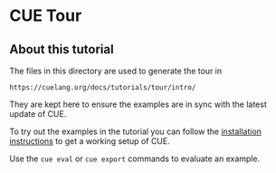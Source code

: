 # CUE Tour

## About this tutorial

The files in this directory are used to generate the tour in

    https://cuelang.org/docs/tutorials/tour/intro/

They are kept here to ensure the examples are in sync with the latest update
of CUE.

To try out the examples in the tutorial you can follow the
[installation instructions](../../../README.md#download-and-install)
to get a working setup of CUE.

Use the `cue eval` or `cue export` commands to evaluate an example.
